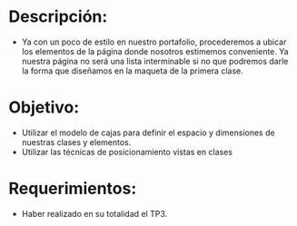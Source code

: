 # Descripción:

* Ya con un poco de estilo en nuestro portafolio, procederemos a ubicar los elementos de la página donde nosotros estimemos conveniente. Ya nuestra página no será una lista interminable si no que podremos darle la forma que diseñamos en la maqueta de la primera clase.

# Objetivo:

* Utilizar el modelo de cajas para definir el espacio y dimensiones de nuestras clases y elementos.
* Utilizar las técnicas de posicionamiento vistas en clases

# Requerimientos:

* Haber realizado en su totalidad el TP3.






